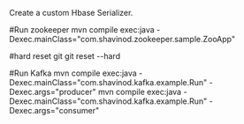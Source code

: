 Create a custom Hbase Serializer.

#Run zookeeper 
mvn compile exec:java -Dexec.mainClass="com.shavinod.zookeeper.sample.ZooApp"

#hard reset git
git reset --hard

#Run Kafka
mvn compile exec:java -Dexec.mainClass="com.shavinod.kafka.example.Run" -Dexec.args="producer"
mvn compile exec:java -Dexec.mainClass="com.shavinod.kafka.example.Run" -Dexec.args="consumer"
